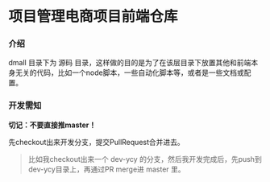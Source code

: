 # 项目管理电商项目前端仓库

### 介绍

dmall 目录下为 源码 目录，这样做的目的是为了在该层目录下放置其他和前端本身无关的代码，比如一个node脚本，一些自动化脚本等，或者是一些文档或配置。

### 开发需知

**切记：不要直接推master！**

先checkout出来开发分支，提交PullRequest合并进去。

> 比如我checkout出来一个 dev-ycy 的分支，然后我开发完成后，先push到 dev-ycy目录上，再通过PR merge进 master 里。

